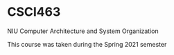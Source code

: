 # CSCI463
NIU Computer Architecture and System Organization

This course was taken during the Spring 2021 semester
